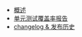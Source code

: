 * [概述](/tools-api)
* [单元测试覆盖率报告](coverage/lcov-report/ ':ignore')
* [changelog & 发布历史](/common/changelog)
